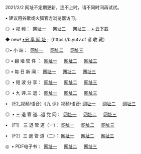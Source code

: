<p>2021/2/2  网址不定期更新，连不上时，请不同时间再试试。
<p>• 建议用谷歌或火狐官方浏览器访问。
<p>◎  • 视 频： 
<a href="http://hfu.guitarhaven.com/" target="_blank">网址一</a> 　 
<a href="http://hsb.guitarhaven.com/" target="_blank">网址二</a> 　 
<a href="http://hsb.guitarhaven.com/b.html" target="_blank">网址三</a>
<a href="https://yadi.sk/d/d0sUeAOpal3njw" target="_blank">　• 云下载 </a></p>
<p>◆ new! <a href="http://hpf.guitarhaven.com/a.html">•分 享 网 址</a> ;（https://b.yutv.cf 请 收 藏） </p>

<p>◎•  小 站：  
<a href="http://hfu.guitarhaven.com/f.html" target="_blank">网址一</a> 　 
<a href="http://hsb.guitarhaven.com/h.html" target="_blank">网址二</a> 　 
<a href="http://hsb.guitarhaven.com/k/" target="_blank">网址三</a></p><p>

<p>◎  • 翻 墙 软 件 ：  
<a href="http://hfu.guitarhaven.com/ff/" target="_blank">网址一</a> 　 
<a href="http://hsb.guitarhaven.com/s/read/a1_nd.html" target="_blank">网址二</a> 　 
<a href="http://hsb.guitarhaven.com/ff/index.html" target="_blank">网址三</a></p>
<p>◎  • 每 日 新 闻：  
<a href="http://hfu.guitarhaven.com/day/" target="_blank">网址一</a> 　 
<a href="http://hsb.guitarhaven.com/day/" target="_blank">网址二</a> 　 
<a href="http://hsb.guitarhaven.com/day/index.html" target="_blank">网址三</a></p>
<p>◎   • 短 波 分 享：  
<a href="http://hfu.guitarhaven.com/h/" target="_blank">网址一</a> 　 
<a href="http://hsb.guitarhaven.com/h/" target="_blank">网址二</a> 　 
<a href="http://hsb.guitarhaven.com/h/index.html" target="_blank">网址三</a></p>
<p>◎   • 九 评.三 退：  
<a href="http://hfu.guitarhaven.com/t/" target="_blank">网址一</a> 　 
<a href="http://hsb.guitarhaven.com/v2/index.html" target="_blank">网址二</a> 　 
<a href="http://hsb.guitarhaven.com/tt/index.html" target="_blank">网址三</a> 　</p>
<p>  • （E2_视频/语音）《九 评》视频/语音: 
<a href="http://hsb.guitarhaven.com/7738.html" target="_blank">网址一</a> 　 
<a href="http://hsb.guitarhaven.com/7614.html" target="_blank">网址二</a> 　 
<a href="http://hsb.guitarhaven.com/7633.html" target="_blank">网址三</a></p>
<p>◎   • 三 退 管 道...退 党 网：  
<a href="http://hfu.guitarhaven.com/go/td1.html" target="_blank">网址一</a> 　 
<a href="http://hsb.guitarhaven.com/go/td2.html" target="_blank">网址二</a> 　 
<a href="http://hsb.guitarhaven.com/go/td3.html" target="_blank">网址三</a></p>
<p>  • （F1） 三 退 管 道（一）： 
<a href="http://hfu.guitarhaven.com/dd/" target="_blank">网址一</a> 　 
<a href="http://hsb.guitarhaven.com/s/read/a1_tdx.html" target="_blank">网址二</a> 　 
<a href="http://hsb.guitarhaven.com/dd/" target="_blank">网址三</a></p>
<p>  • （F2）三 退 管 道（二）： 
<a href="http://hsb.guitarhaven.com/d/" target="_blank">网址一</a> 　 
<a href="http://hfu.guitarhaven.com/d/index.html" target="_blank">网址二</a> 　 
<a href="http://hsb.guitarhaven.com/d/" target="_blank">网址三</a></p>
<p>◎   • PDF电子书：  
<a href="http://hfu.guitarhaven.com/p/" target="_blank">网址一</a> 　 
<a href="http://hsb.guitarhaven.com/p/index.html" target="_blank">网址二</a> 　 
<a href="http://hsb.guitarhaven.com/p/" target="_blank">网址三</a></p>
